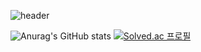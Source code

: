 ![header](https://capsule-render.vercel.app/api?type=wave&color=auto&height=300&section=header&text=UihwanLee%20Github&fontSize=90)



![Anurag's GitHub stats](https://github-readme-stats.vercel.app/api?username=UihwanLee&theme=react&show_icons=true) [![Solved.ac 프로필](http://mazassumnida.wtf/api/v2/generate_badge?boj=luh5063014)](https://solved.ac/luh5063014)


<!--
**UihwanLee/UihwanLee** is a ✨ _special_ ✨ repository because its `README.md` (this file) appears on your GitHub profile.

Here are some ideas to get you started:

- 🔭 I’m currently working on ...
- 🌱 I’m currently learning ...
- 👯 I’m looking to collaborate on ...
- 🤔 I’m looking for help with ...
- 💬 Ask me about ...
- 📫 How to reach me: ...
- 😄 Pronouns: ...
- ⚡ Fun fact: ...
-->
